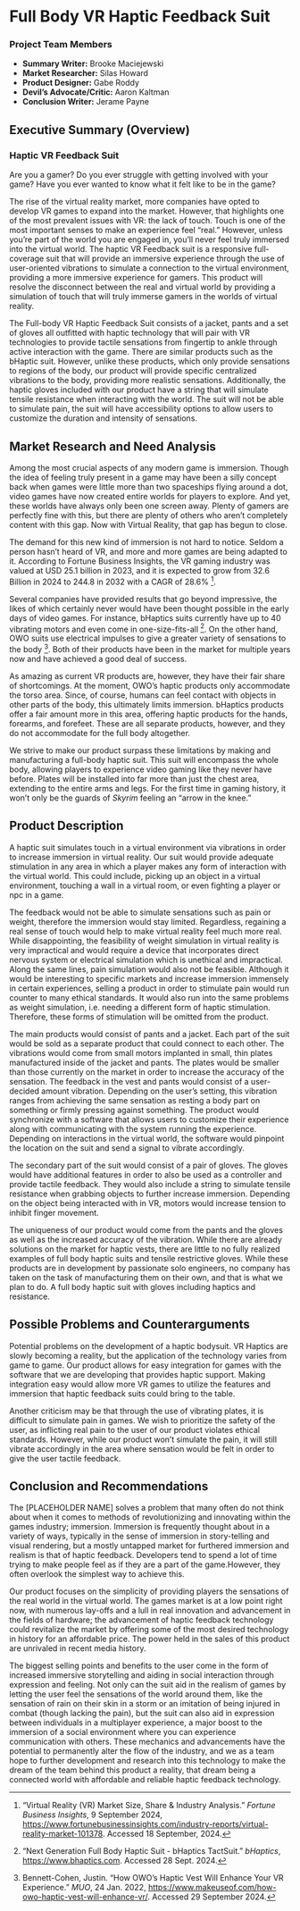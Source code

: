 # Full Body VR Haptic Feedback Suit
### Project Team Members 
- **Summary Writer:** Brooke Maciejewski
- **Market Researcher:** Silas Howard
- **Product Designer:** Gabe Roddy
- **Devil’s Advocate/Critic:** Aaron Kaltman
- **Conclusion Writer:** Jerame Payne

## Executive Summary (Overview)
### Haptic VR Feedback Suit
Are you a gamer? Do you ever struggle with getting involved with your game? Have you ever wanted to know what it felt like to be in the game?

The rise of the virtual reality market, more companies have opted to develop VR games to expand into the market. However, that highlights one of the most prevalent issues with VR: the lack of touch. Touch is one of the most important senses to make an experience feel “real.” However, unless you’re part of the world you are engaged in, you’ll never feel truly immersed into the virtual world. The haptic VR Feedback suit is a responsive full-coverage suit that will provide an immersive experience through the use of user-oriented vibrations to simulate a connection to the virtual environment, providing a more immersive experience for gamers. This product will resolve the disconnect between the real and virtual world by providing a simulation of touch that will truly immerse gamers in the worlds of virtual reality.

The Full-body VR Haptic Feedback Suit  consists of a jacket, pants and a set of gloves all outfitted with haptic technology that will pair with VR technologies to provide tactile sensations from fingertip to ankle through active interaction with the game. 
There are similar products such as the bHaptic suit. However, unlike these products, which only provide sensations to regions of the body, our product  will provide specific centralized vibrations to the body, providing more realistic sensations. Additionally, the haptic gloves included with our product have a string that will simulate tensile resistance when interacting with the world. The suit will not be able to simulate pain, the suit will have accessibility options to allow users to customize the duration and intensity of sensations.

## Market Research and Need Analysis
Among the most crucial aspects of any modern game is immersion. Though the idea of feeling truly present in a game may have been a silly concept back when games were little more than two spaceships flying around a dot, video games have now created entire worlds for players to explore. And yet, these worlds have always only been one screen away. Plenty of gamers are perfectly fine with this, but there are plenty of others who aren’t completely content with this gap. Now with Virtual Reality, that gap has begun to close.

The demand for this new kind of immersion is not hard to notice. Seldom a person hasn’t heard of VR, and more and more games are being adapted to it. According to Fortune Business Insights, the VR gaming industry was valued at USD 25.1 billion in 2023, and it is expected to grow from 32.6 Billion in 2024 to 244.8 in 2032 with a CAGR of 28.6% [^1].

Several companies have provided results that go beyond impressive, the likes of which certainly never would have been thought possible in the early days of video games. For instance, bHaptics suits currently have up to 40 vibrating motors and even come in one-size-fits-all [^2]. On the other hand, OWO suits use electrical impulses to give a greater variety of sensations to the body [^3]. Both of their products have been in the market for multiple years now and have achieved a good deal of success.

As amazing as current VR products are, however, they have their fair share of shortcomings. At the moment, OWO’s haptic products only accommodate the torso area. Since, of course, humans can feel contact with objects in other parts of the body, this ultimately limits immersion. bHaptics products offer a fair amount more in this area, offering haptic products for the hands, forearms, and forefeet. These are all separate products, however, and they do not accommodate for the full body altogether.

We strive to make our product surpass these limitations by making and manufacturing a full-body haptic suit. This suit will encompass the whole body, allowing players to experience video gaming like they never have before. Plates will be installed into far more than just the chest area, extending to the entire arms and legs. For the first time in gaming history, it won’t only be the guards of *Skyrim* feeling an “arrow in the knee.”

[^1]: “Virtual Reality (VR) Market Size, Share & Industry Analysis.” *Fortune Business Insights*, 9 September 2024, https://www.fortunebusinessinsights.com/industry-reports/virtual-reality-market-101378. Accessed 18 September, 2024.
[^2]: “Next Generation Full Body Haptic Suit - bHaptics TactSuit.” *bHaptics*, https://www.bhaptics.com. Accessed 28 Sept. 2024.
[^3]: Bennett-Cohen, Justin. “How OWO’s Haptic Vest Will Enhance Your VR Experience.” *MUO*, 24 Jan. 2022, https://www.makeuseof.com/how-owo-haptic-vest-will-enhance-vr/. Accessed 29 September 2024.


## Product Description
A haptic suit simulates touch in a virtual environment via vibrations in order to increase immersion in virtual reality. Our suit would provide adequate stimulation in any area in which a player makes any form of interaction with the virtual world. This could include, picking up an object in a virtual environment, touching a wall in a virtual room, or even fighting a player or npc in a game.

The feedback would not be able to simulate sensations such as pain or weight, therefore the immersion would stay limited. Regardless, regaining a real sense of touch would help to make virtual reality feel much more real. While disappointing, the feasibility of weight simulation in virtual reality is very impractical and would require a device that incorporates direct nervous system or electrical simulation which is unethical and impractical. Along the same lines, pain simulation would also not be feasible. Although it would be interesting to specific markets and increase immersion immensely in certain experiences, selling a product in order to stimulate pain would run counter to many ethical standards. It would also run into the same problems as weight simulation, i.e. needing a different form of haptic stimulation. Therefore, these forms of stimulation will be omitted from the product.

The main products would consist of pants and a jacket. Each part of the suit would be sold as a separate product that could connect to each other. The vibrations would come from small motors implanted in small, thin plates manufactured inside of the jacket and pants. The plates would be smaller than those currently on the market in order to increase the accuracy of the sensation. The feedback in the vest and pants would consist of a user-decided amount vibration. Depending on the user’s setting, this vibration ranges from achieving the same sensation as resting a body part on something or firmly pressing against something. The product would synchronize with a software that allows users to customize their experience along with communicating with the system running the experience. Depending on interactions in the virtual world, the software would pinpoint the location on the suit and send a signal to vibrate accordingly.

The secondary part of the suit would consist of a pair of gloves. The gloves would have additional features in order to also be used as a controller and provide tactile feedback. They would also include a string to simulate tensile resistance when grabbing objects to further increase immersion. Depending on the object being interacted with in VR, motors would increase tension to inhibit finger movement.

The uniqueness of our product would come from the pants and the gloves as well as the increased accuracy of the vibration. While there are already solutions on the market for haptic vests, there are little to no fully realized examples of full body haptic suits and tensile restrictive gloves. While these products are in development by passionate solo engineers, no company has taken on the task of manufacturing them on their own, and that is what we plan to do. A full body haptic suit with gloves including haptics and resistance.

## Possible Problems and Counterarguments
Potential problems on the development of a haptic bodysuit. VR Haptics are slowly becoming a reality, but the application of the technology varies from game to game. Our product allows for easy integration for games with the software that we are developing that provides haptic support. Making integration easy would allow more VR games to utilize the features and immersion that haptic feedback suits could bring to the table.

Another criticism may be that through the use of vibrating plates, it is difficult to simulate pain in games. We wish to prioritize the safety of the user, as inflicting real pain to the user of our product violates ethical standards. However, while our product won’t simulate the pain, it will still vibrate accordingly in the area where sensation would be felt in order to give the user tactile feedback.


## Conclusion and Recommendations
The [PLACEHOLDER NAME] solves a problem that many often do not think about when it comes to methods of revolutionizing and innovating within the games industry; immersion. Immersion is frequently thought about in a variety of ways, typically in the sense of immersion in story-telling and visual rendering, but a mostly untapped market for furthered immersion and realism is that of haptic feedback. Developers tend to spend a lot of time trying to make people feel as if they are a part of the game.However, they often overlook the simplest way to achieve this. 

Our product focuses on the simplicity of providing players the sensations of the real world in the virtual world. The games market is at a low point right now, with numerous lay-offs and a lull in real innovation and advancement in the fields of hardware; the advancement of haptic feedback technology could revitalize the market by offering some of the most desired technology in history for an affordable price. The power held in the sales of this product are unrivaled in recent media history.

The biggest selling points and benefits to the user come in the form of increased immersive storytelling and aiding in social interaction through expression and feeling. Not only can the suit aid in the realism of games by letting the user feel the sensations of the world around them, like the sensation of rain on their skin in a storm or an imitation of being injured in combat (though lacking the pain), but the suit can also aid in expression between individuals in a multiplayer experience, a major boost to the immersion of a social environment where you can experience communication with others. These mechanics and advancements have the potential to permanently alter the flow of the industry, and we as a team hope to further development and research into this technology to make the dream of the team behind this product a reality, that dream being a connected world with affordable and reliable haptic feedback technology.
